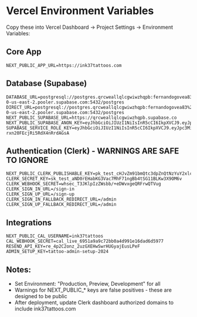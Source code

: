 # Vercel Environment Variables

Copy these into Vercel Dashboard → Project Settings → Environment Variables:

## Core App
```
NEXT_PUBLIC_APP_URL=https://ink37tattoos.com
```

## Database (Supabase)
```
DATABASE_URL=postgresql://postgres.qrcweallqlcgwiwzhqpb:fernandogovea83%21@aws-0-us-east-2.pooler.supabase.com:5432/postgres
DIRECT_URL=postgresql://postgres.qrcweallqlcgwiwzhqpb:fernandogovea83%21@aws-0-us-east-2.pooler.supabase.com:5432/postgres
NEXT_PUBLIC_SUPABASE_URL=https://qrcweallqlcgwiwzhqpb.supabase.co
NEXT_PUBLIC_SUPABASE_ANON_KEY=eyJhbGciOiJIUzI1NiIsInR5cCI6IkpXVCJ9.eyJpc3MiOiJzdXBhYmFzZSIsInJlZiI6InFyY3dlYWxscWxjZ3dpd3pocXBiIiwicm9sZSI6ImFub24iLCJpYXQiOjE3NDYxMTE3MjUsImV4cCI6MjA2MTY4NzcyNX0.lbtOc54j2PJ2BgEKtnugmAIzZODpI01NFvOgNb7dT3w
SUPABASE_SERVICE_ROLE_KEY=eyJhbGciOiJIUzI1NiIsInR5cCI6IkpXVCJ9.eyJpc3MiOiJzdXBhYmFzZSIsInJlZiI6InFyY3dlYWxscWxjZ3dpd3pocXBiIiwicm9sZSI6InNlcnZpY2Vfcm9sZSIsImlhdCI6MTc0NjExMTcyNSwiZXhwIjoyMDYxNjg3NzI1fQ.4a8C6viZIjDhCAY0tG-rxn20FEcjRi5RdX4nRrdAGsA
```

## Authentication (Clerk) - WARNINGS ARE SAFE TO IGNORE
```
NEXT_PUBLIC_CLERK_PUBLISHABLE_KEY=pk_test_cHJvZm91bmQtc3dpZnQtNzYuY2xlcmsuYWNjb3VudHMuZGV2JA
CLERK_SECRET_KEY=sk_test_aND0rEHabKG3Vac7MhF71ngBb4tSG11BLKw3X9OM6v
CLERK_WEBHOOK_SECRET=whsec_T3JKlpIzZWsbb/+eDWvxgeQRFrwQTVug
CLERK_SIGN_IN_URL=/sign-in
CLERK_SIGN_UP_URL=/sign-up
CLERK_SIGN_IN_FALLBACK_REDIRECT_URL=/admin
CLERK_SIGN_UP_FALLBACK_REDIRECT_URL=/admin
```

## Integrations
```
NEXT_PUBLIC_CAL_USERNAME=ink37tattoos
CAL_WEBHOOK_SECRET=cal_live_6951a9a9c72bb0a4d991e16dad6d5977
RESEND_API_KEY=re_4p2C2onz_2uzGXEHwSwrHUGyajEusLPeF
ADMIN_SETUP_KEY=tattoo-admin-setup-2024
```

## Notes:
- Set Environment: "Production, Preview, Development" for all
- Warnings for NEXT_PUBLIC_* keys are false positives - these are designed to be public
- After deployment, update Clerk dashboard authorized domains to include ink37tattoos.com